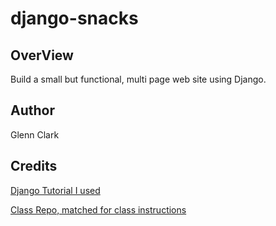 # django-snacks

## OverView

Build a small but functional, multi page web site using Django.

## Author

Glenn Clark

## Credits

[Django Tutorial I used](https://www.youtube.com/watch?v=rHux0gMZ3Eg)

[Class Repo, matched for class instructions](https://github.com/codefellows/seattle-code-python-401n3/tree/main/class-26/django-things)


